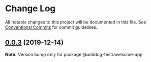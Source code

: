 # Change Log

All notable changes to this project will be documented in this file.
See [Conventional Commits](https://conventionalcommits.org) for commit guidelines.

## [0.0.3](https://samradical/samradical/mono-repo-test/compare/v0.0.2...v0.0.3) (2019-12-14)

**Note:** Version bump only for package @adddog-test/awesome-app
